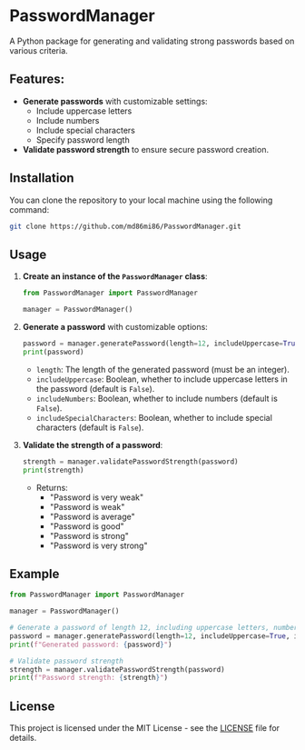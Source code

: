 
# PasswordManager

A Python package for generating and validating strong passwords based on various criteria.

## Features:
- **Generate passwords** with customizable settings:
  - Include uppercase letters
  - Include numbers
  - Include special characters
  - Specify password length
- **Validate password strength** to ensure secure password creation.

## Installation

You can clone the repository to your local machine using the following command:

```bash
git clone https://github.com/md86mi86/PasswordManager.git
```

## Usage

1. **Create an instance of the `PasswordManager` class**:
   ```python
   from PasswordManager import PasswordManager
   
   manager = PasswordManager()
   ```

2. **Generate a password** with customizable options:
   ```python
   password = manager.generatePassword(length=12, includeUppercase=True, includeNumbers=True, includeSpecialCharacters=True)
   print(password)
   ```

   - `length`: The length of the generated password (must be an integer).
   - `includeUppercase`: Boolean, whether to include uppercase letters in the password (default is `False`).
   - `includeNumbers`: Boolean, whether to include numbers (default is `False`).
   - `includeSpecialCharacters`: Boolean, whether to include special characters (default is `False`).

3. **Validate the strength of a password**:
   ```python
   strength = manager.validatePasswordStrength(password)
   print(strength)
   ```

   - Returns:
     - "Password is very weak"
     - "Password is weak"
     - "Password is average"
     - "Password is good"
     - "Password is strong"
     - "Password is very strong"

## Example

```python
from PasswordManager import PasswordManager

manager = PasswordManager()

# Generate a password of length 12, including uppercase letters, numbers, and special characters
password = manager.generatePassword(length=12, includeUppercase=True, includeNumbers=True, includeSpecialCharacters=True)
print(f"Generated password: {password}")

# Validate password strength
strength = manager.validatePasswordStrength(password)
print(f"Password strength: {strength}")
```

## License

This project is licensed under the MIT License - see the [LICENSE](LICENSE) file for details.

